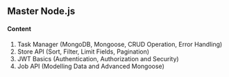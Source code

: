 ## Master Node.js

#### Content

1. Task Manager (MongoDB, Mongoose, CRUD Operation, Error Handling)
2. Store API (Sort, Filter, Limit Fields, Pagination)
3. JWT Basics (Authentication, Authorization and Security)
4. Job API (Modelling Data and Advanced Mongoose)
